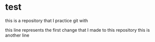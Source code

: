 # test
this is a repository that I practice git with

this line represents the first change that I made to this repository
this is another line
